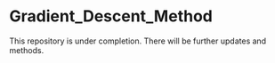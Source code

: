 # Gradient_Descent_Method
This repository is under completion. There will be further updates and methods.
